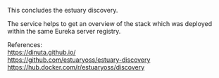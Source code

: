 This concludes the estuary discovery.

The service helps to get an overview of the stack which was deployed within the same Eureka server registry.

References:  
https://dinuta.github.io/  
https://github.com/estuaryoss/estuary-discovery  
https://hub.docker.com/r/estuaryoss/discovery


